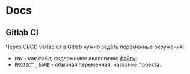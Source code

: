 # Docs

## Gitlab CI
Через CI/CD variables в Gitlab нужно задать переменные окружения:
- `ENV` - как файл, содержимое аналогично [файлу](../config/.env.dist);
- `PROJECT__NAME` - обычная переменная, название проекта.